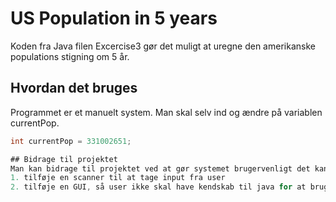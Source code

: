 # US Population in 5 years
Koden fra Java filen Excercise3 gør det muligt at uregne den amerikanske
populations stigning om 5 år.

## Hvordan det bruges
Programmet er et manuelt system.
Man skal selv ind og ændre på variablen currentPop.
```Java
int currentPop = 331002651;

## Bidrage til projektet
Man kan bidrage til projektet ved at gør systemet brugervenligt det kan gøres ved at:
1. tilføje en scanner til at tage input fra user
2. tilføje en GUI, så user ikke skal have kendskab til java for at bruge koden


